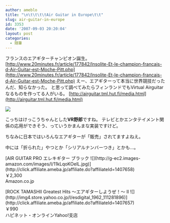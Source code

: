 ```yaml
---
author: ameblo
title: "\n\t\t\t\tAir Guitar in Europe\t\t"
slug: air-guitar-in-europe
id: 3353
date: '2007-09-03 20:20:04'
layout: post
categories:
  - 随筆
---
```


フランスのエアギターチャンピオン誕生。 [http://www.20minutes.fr/article/177842/Insolite-Et-le-champion-francais-d-Air-Guitar-est-Moche-Pitt.php](http://www.20minutes.fr/article/177842/Insolite-Et-le-champion-francais-d-Air-Guitar-est-Moche-Pitt.php) えー、エアギターって本当に世界競技だったんだ、知らなかった。 と思って調べてみたらフィンランドでもVirtual Airguitarなるものを作ってる人がいる。 [http://airguitar.tml.hut.fi/media.html](http://airguitar.tml.hut.fi/media.html)

![](http://airguitar.tml.hut.fi/img/airguitar_works.png)

こっちはけっこうちゃんとした**VR野郎**ですね。 テレビとかエンタテイメント関係の応用ができそう、っていうかまんまな実装ですけど。

ちなみに日本ではいろんなエアギターが「販売」されてますよねえ。

中には「折られた」やつとか「シリアルナンバーつき」とかも…。

<dl>

<dt>[AIR GUITAR PRO エレキギター ブラック ![](http://g-ec2.images-amazon.com/images/I/11kLqoKOelL.jpg)](http://click.affiliate.ameba.jp/affiliate.do?affiliateId=1407658)</dt>

<dt>￥2,300</dt>

<dt>Amazon.co.jp</dt>

</dl>

<dl>

<dt>[ROCK TAMASHII Greatest Hits ～エアギターしようぜ！～ II ![](http://img4.store.yahoo.co.jp/I/esdigital_1962_111281896)](http://click.affiliate.ameba.jp/affiliate.do?affiliateId=1407657)</dt>

<dt>￥990</dt>

<dt>ハピネット・オンラインYahoo!支店</dt>

</dl>